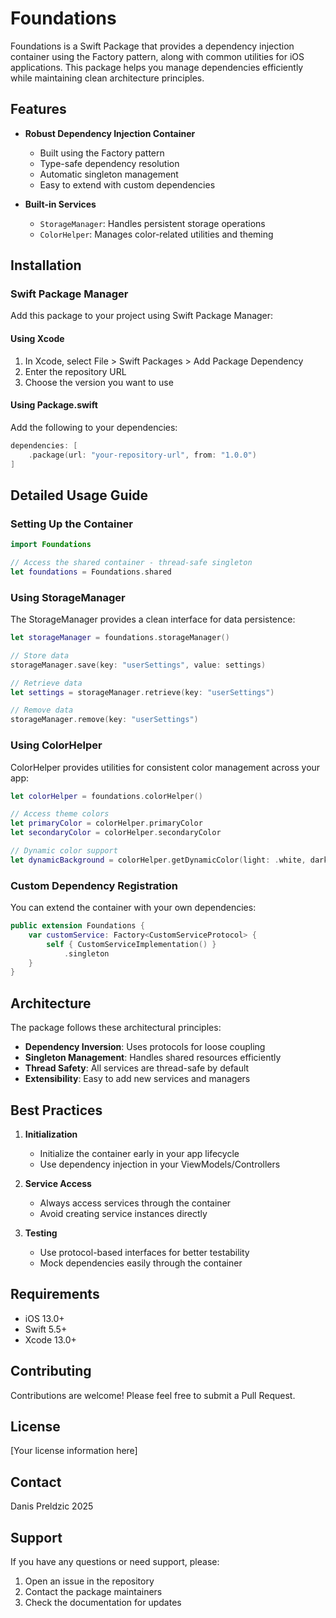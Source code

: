 # Foundations

Foundations is a Swift Package that provides a dependency injection container using the Factory pattern, along with common utilities for iOS applications. This package helps you manage dependencies efficiently while maintaining clean architecture principles.

## Features

- **Robust Dependency Injection Container**
  - Built using the Factory pattern
  - Type-safe dependency resolution
  - Automatic singleton management
  - Easy to extend with custom dependencies

- **Built-in Services**
  - `StorageManager`: Handles persistent storage operations
  - `ColorHelper`: Manages color-related utilities and theming

## Installation

### Swift Package Manager

Add this package to your project using Swift Package Manager:

#### Using Xcode
1. In Xcode, select File > Swift Packages > Add Package Dependency
2. Enter the repository URL
3. Choose the version you want to use

#### Using Package.swift
Add the following to your dependencies:

```swift
dependencies: [
    .package(url: "your-repository-url", from: "1.0.0")
]
```

## Detailed Usage Guide

### Setting Up the Container

```swift
import Foundations

// Access the shared container - thread-safe singleton
let foundations = Foundations.shared
```

### Using StorageManager

The StorageManager provides a clean interface for data persistence:

```swift
let storageManager = foundations.storageManager()

// Store data
storageManager.save(key: "userSettings", value: settings)

// Retrieve data
let settings = storageManager.retrieve(key: "userSettings")

// Remove data
storageManager.remove(key: "userSettings")
```

### Using ColorHelper

ColorHelper provides utilities for consistent color management across your app:

```swift
let colorHelper = foundations.colorHelper()

// Access theme colors
let primaryColor = colorHelper.primaryColor
let secondaryColor = colorHelper.secondaryColor

// Dynamic color support
let dynamicBackground = colorHelper.getDynamicColor(light: .white, dark: .black)
```

### Custom Dependency Registration

You can extend the container with your own dependencies:

```swift
public extension Foundations {
    var customService: Factory<CustomServiceProtocol> {
        self { CustomServiceImplementation() }
            .singleton
    }
}
```

## Architecture

The package follows these architectural principles:

- **Dependency Inversion**: Uses protocols for loose coupling
- **Singleton Management**: Handles shared resources efficiently
- **Thread Safety**: All services are thread-safe by default
- **Extensibility**: Easy to add new services and managers

## Best Practices

1. **Initialization**
   - Initialize the container early in your app lifecycle
   - Use dependency injection in your ViewModels/Controllers

2. **Service Access**
   - Always access services through the container
   - Avoid creating service instances directly

3. **Testing**
   - Use protocol-based interfaces for better testability
   - Mock dependencies easily through the container

## Requirements

- iOS 13.0+
- Swift 5.5+
- Xcode 13.0+

## Contributing

Contributions are welcome! Please feel free to submit a Pull Request.

## License

[Your license information here]

## Contact

Danis Preldzic
2025

## Support

If you have any questions or need support, please:
1. Open an issue in the repository
2. Contact the package maintainers
3. Check the documentation for updates
